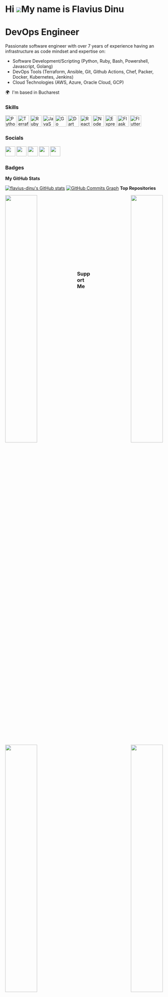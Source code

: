 # Hi ![](https://user-images.githubusercontent.com/18350557/176309783-0785949b-9127-417c-8b55-ab5a4333674e.gif)My name is Flavius Dinu

# DevOps Engineer 

Passionate software engineer with over 7 years of experience having an infrastructure as code mindset and expertise on: 
- Software Development/Scripting (Python, Ruby, Bash, Powershell, Javascript, Golang) 
- DevOps Tools (Terraform, Ansible, Git, Github Actions, Chef, Packer, Docker, Kubernetes, Jenkins) 
- Cloud Technologies (AWS, Azure, Oracle Cloud, GCP)  

🌍  I'm based in Bucharest

### Skills

<p align="left"> <a href="https://www.python.org/" target="_blank" rel="noreferrer"><img src="https://raw.githubusercontent.com/danielcranney/readme-generator/main/public/icons/skills/python-colored.svg" width="36" height="36" alt="Python" /></a> <a href="https://www.terraform.io" target="_blank" rel="noreferrer"><img src="https://www.datocms-assets.com/2885/1620155117-brandhcterraformverticalcolorwhite.svg" width="36" height="36" alt="Terraform" /></a> <a href="https://www.ruby-lang.org/en/" target="_blank" rel="noreferrer"><img src="https://raw.githubusercontent.com/danielcranney/readme-generator/main/public/icons/skills/ruby-colored.svg" width="36" height="36" alt="Ruby" /></a> <a href="https://developer.mozilla.org/en-US/docs/Web/JavaScript" target="_blank" rel="noreferrer"><img src="https://raw.githubusercontent.com/danielcranney/readme-generator/main/public/icons/skills/javascript-colored.svg" width="36" height="36" alt="JavaScript" /></a> <a href="https://go.dev/doc/" target="_blank" rel="noreferrer"><img src="https://raw.githubusercontent.com/danielcranney/readme-generator/main/public/icons/skills/go-colored.svg" width="36" height="36" alt="Go" /></a> <a href="https://dart.dev/" target="_blank" rel="noreferrer"><img src="https://raw.githubusercontent.com/danielcranney/readme-generator/main/public/icons/skills/dart-colored.svg" width="36" height="36" alt="Dart" /></a> <a href="https://reactjs.org/" target="_blank" rel="noreferrer"><img src="https://raw.githubusercontent.com/danielcranney/readme-generator/main/public/icons/skills/react-colored.svg" width="36" height="36" alt="React" /></a> <a href="https://nodejs.org/en/" target="_blank" rel="noreferrer"><img src="https://raw.githubusercontent.com/danielcranney/readme-generator/main/public/icons/skills/nodejs-colored.svg" width="36" height="36" alt="NodeJS" /></a> <a href="https://expressjs.com/" target="_blank" rel="noreferrer"><img src="https://raw.githubusercontent.com/danielcranney/readme-generator/main/public/icons/skills/express-colored.svg" width="36" height="36" alt="Express" /></a> <a href="https://flask.palletsprojects.com/en/2.0.x/" target="_blank" rel="noreferrer"><img src="https://raw.githubusercontent.com/danielcranney/readme-generator/main/public/icons/skills/flask-colored.svg" width="36" height="36" alt="Flask" /></a> <a href="https://flutter.dev/" target="_blank" rel="noreferrer"><img src="https://raw.githubusercontent.com/danielcranney/readme-generator/main/public/icons/skills/flutter-colored.svg" width="36" height="36" alt="Flutter" /></a> </p> <p align="left">
 
### Socials  

<p align="left"> <a href="https://www.github.com/flavius-dinu" target="_blank" rel="noreferrer"><img src="https://raw.githubusercontent.com/danielcranney/readme-generator/main/public/icons/socials/github.svg" width="32" height="32" /></a>
<a href="https://www.linkedin.com/in/flaviuscristiandinu" target="_blank" rel="noreferrer"><img src="https://raw.githubusercontent.com/danielcranney/readme-generator/main/public/icons/socials/linkedin.svg" width="32" height="32" /></a> <a href="http://www.medium.com/@flaviuscdinu93" target="_blank" rel="noreferrer"><img src="https://raw.githubusercontent.com/danielcranney/readme-generator/main/public/icons/socials/medium.svg" width="32" height="32" /></a> <a href="https://www.twitter.com/flaviuscdinu" target="_blank" rel="noreferrer"><img src="https://raw.githubusercontent.com/danielcranney/readme-generator/main/public/icons/socials/twitter.svg" width="32" height="32" /></a>
<a href="http://www.instagram.com/flaviuscdinu" target="_blank" rel="noreferrer"><img src="https://raw.githubusercontent.com/danielcranney/readme-generator/main/public/icons/socials/instagram.svg" width="32" height="32" /></a>
</p>

### Badges

<b>My GitHub Stats</b>

<a href="http://www.github.com/flavius-dinu"><img src="https://github-readme-stats.vercel.app/api?username=flavius-dinu&show_icons=true&hide=&count_private=true&title_color=0891b2&text_color=ffffff&icon_color=f97316&bg_color=1c1917&hide_border=true&show_icons=true" alt="flavius-dinu's GitHub stats" /></a>
<a href="http://www.github.com/flavius-dinu"><img src="https://activity-graph.herokuapp.com/graph?username=flavius-dinu&bg_color=1c1917&color=ffffff&line=f97316&point=ffffff&area_color=1c1917&area=true&hide_border=true&custom_title=GitHub%20Commits%20Graph" alt="GitHub Commits Graph" /></a>
<b>Top Repositories</b>

<div width="100%" align="center"><a href="https://github.com/flavius-dinu/oci-adoption-framework-thunder" align="left"><img align="left" width="45%" src="https://github-readme-stats.vercel.app/api/pin/?username=flavius-dinu&repo=oci-adoption-framework-thunder&title_color=0891b2&text_color=ffffff&icon_color=f97316&bg_color=1c1917&hide_border=true&locale=en" /></a><a href="https://github.com/flavius-dinu/terraform-module-template" align="right"><img align="right" width="45%" src="https://github-readme-stats.vercel.app/api/pin/?username=flavius-dinu&repo=terraform-module-template&title_color=0891b2&text_color=ffffff&icon_color=f97316&bg_color=1c1917&hide_border=true&locale=en" /></a></div><br /><br /><br /><br /><br /><br /><br />

<br /><br /><br /><br /><br />

<div width="100%" align="center"><a href="https://github.com/flavius-dinu/terraform-az-aks" align="left"><img align="left" width="45%" src="https://github-readme-stats.vercel.app/api/pin/?username=flavius-dinu&repo=terraform-az-aks&title_color=0891b2&text_color=ffffff&icon_color=f97316&bg_color=1c1917&hide_border=true&locale=en" /></a><a href="https://github.com/flavius-dinu/terraform-helm-release" align="right"><img align="right" width="45%" src="https://github-readme-stats.vercel.app/api/pin/?username=flavius-dinu&repo=terraform-helm-release&title_color=0891b2&text_color=ffffff&icon_color=f97316&bg_color=1c1917&hide_border=true&locale=en" /></a></div>

### Support Me

<a href="https://www.buymeacoffee.com/flaviuscdinu"><img src="https://cdn.buymeacoffee.com/buttons/v2/default-yellow.png" width="200" /></a>
